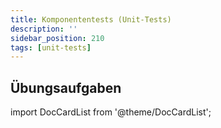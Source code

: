 ```yaml
---
title: Komponententests (Unit-Tests)
description: ''
sidebar_position: 210
tags: [unit-tests]
---
```


## Übungsaufgaben
import DocCardList from '@theme/DocCardList';

<DocCardList />